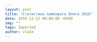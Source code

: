 ```yaml
---
layout: post
title: "Статистика лампового блога 2016"
date: 2016-12-12 00:00:00 +0300
img: ""
tags: Imported
author: vlaim
---
```


